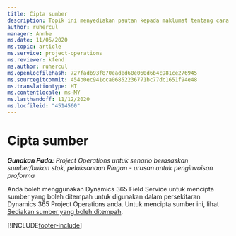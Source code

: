 ```yaml
---
title: Cipta sumber
description: Topik ini menyediakan pautan kepada maklumat tentang cara mencipta sumber yang boleh ditempah.
author: ruhercul
manager: Annbe
ms.date: 11/05/2020
ms.topic: article
ms.service: project-operations
ms.reviewer: kfend
ms.author: ruhercul
ms.openlocfilehash: 727fadb93f870eaded60e060d6b4c981ce276945
ms.sourcegitcommit: 454b0ec941cca06852236771bc77dc1651f94e48
ms.translationtype: HT
ms.contentlocale: ms-MY
ms.lasthandoff: 11/12/2020
ms.locfileid: "4514560"
---
```

# <a name="create-resources"></a>Cipta sumber

_**Gunakan Pada:** Project Operations untuk senario berasaskan sumber/bukan stok, pelaksanaan Ringan - urusan untuk penginvoisan proforma_

Anda boleh menggunakan Dynamics 365 Field Service untuk mencipta sumber yang boleh ditempah untuk digunakan dalam persekitaran Dynamics 365 Project Operations anda. Untuk mencipta sumber ini, lihat [Sediakan sumber yang boleh ditempah](https://docs.microsoft.com/dynamics365/field-service/set-up-bookable-resources).


[!INCLUDE[footer-include](../includes/footer-banner.md)]